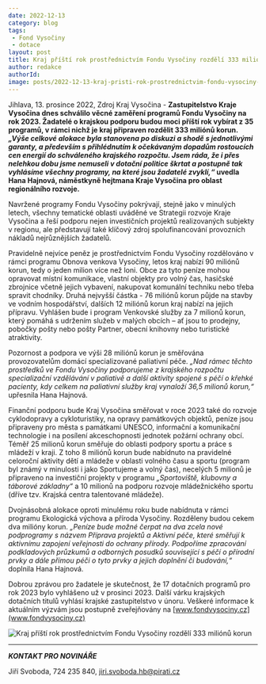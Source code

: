 ```yaml
---
date: 2022-12-13
category: blog
tags:
 - Fond Vysočiny
 - dotace
layout: post
title: Kraj příští rok prostřednictvím Fondu Vysočiny rozdělí 333 miliónů korun
author: redakce
authorId:
image: posts/2022-12-13-kraj-pristi-rok-prostrednictvim-fondu-vysociny-rozdeli-333-milionu-korun.jpg
---
```


Jihlava, 13. prosince 2022, Zdroj Kraj Vysočina - **Zastupitelstvo Kraje Vysočina dnes schválilo věcné zaměření programů Fondu Vysočiny na rok 2023. Žadatelé o krajskou podporu budou moci příští rok vybírat z 35 programů, v rámci nichž je kraj připraven rozdělit 333 miliónů korun. *„Výše celkové alokace byla stanovena po diskuzi a shodě s jednotlivými garanty, a především s přihlédnutím k očekávaným dopadům rostoucích cen energií do schváleného krajského rozpočtu. Jsem ráda, že i přes nelehkou dobu jsme nemuseli v dotační politice škrtat a postupně tak vyhlásíme všechny programy, na které jsou žadatelé zvyklí,“* uvedla Hana Hajnová, náměstkyně hejtmana Kraje Vysočina pro oblast regionálního rozvoje.**

Navržené programy Fondu Vysočiny pokrývají, stejně jako v minulých letech, všechny tematické oblasti uváděné ve Strategii rozvoje Kraje Vysočina a řeší podporu nejen investičních projektů realizovaných subjekty v regionu, ale představují také klíčový zdroj spolufinancování provozních nákladů nejrůznějších žadatelů.

Pravidelně nejvíce peněz je prostřednictvím Fondu Vysočiny rozdělováno v rámci programu Obnova venkova Vysočiny, letos kraj nabízí 90 miliónů korun, tedy o jeden milion více než loni. Obce za tyto peníze mohou opravovat místní komunikace, vlastní objekty pro volný čas, hasičské zbrojnice včetně jejich vybavení, nakupovat komunální techniku nebo třeba spravit chodníky. Druhá nejvyšší částka - 76 miliónů korun půjde na stavby ve vodním hospodářství, dalších 12 miliónů korun kraj nabízí na jejich přípravu. Vyhlášen bude i program Venkovské služby za 7 milionů korun, který pomáhá s udržením služeb v malých obcích – ať jsou to prodejny, pobočky pošty nebo pošty Partner, obecní knihovny nebo turistické atraktivity.

Pozornost a podpora ve výši 28 miliónů korun je směřována provozovatelům domácí specializované paliativní péče. *„Nad rámec těchto prostředků ve Fondu Vysočiny podporujeme z krajského rozpočtu specializační vzdělávání v paliativě a další aktivity spojené s péčí o křehké pacienty, kdy celkem na paliativní služby kraj vynaloží 36,5 milionů korun,“* upřesnila Hana Hajnová. 

Finanční podporu bude Kraj Vysočina směřovat v roce 2023 také do rozvoje cyklodopravy a cykloturistiky, na opravy památkových objektů, peníze jsou připraveny pro města s památkami UNESCO, informační a komunikační technologie i na posílení akceschopnosti jednotek požární ochrany obcí. Téměř 25 milionů korun směřuje do oblasti podpory sportu a práce s mládeží v kraji. Z toho 8 miliónů korun bude nabídnuto na pravidelné celoroční aktivity dětí a mládeže v oblasti volného času a sportu (program byl známý v minulosti i jako Sportujeme a volný čas), necelých 5 milionů je připraveno na investiční projekty v programu *„Sportoviště, klubovny a táborové základny“* a 10 milionů na podporu rozvoje mládežnického sportu (dříve tzv. Krajská centra talentované mládeže).  

Dvojnásobná alokace oproti minulému roku bude nabídnuta v rámci programu Ekologická výchova a příroda Vysočiny. Rozděleny budou cekem dva milióny korun. *„Peníze bude možné čerpat na dva zcela nové podprogramy s názvem Příprava projektů a Aktivní péče, které směřují k aktivnímu zapojení veřejnosti do ochrany přírody. Podpoříme zpracování podkladových průzkumů a odborných posudků související s péčí o přírodní prvky a dále přímou péči o tyto prvky a jejich doplnění či budování,“* doplnila Hana Hajnová.

Dobrou zprávou pro žadatele je skutečnost, že 17 dotačních programů pro rok 2023 bylo vyhlášeno už v prosinci 2023. Další várku krajských dotačních titulů vyhlásí krajské zastupitelstvo v únoru. Veškeré informace k aktuálním výzvám jsou postupně zveřejňovány na [www.fondvysociny.cz](www.fondvysociny.cz)

![Kraj příští rok prostřednictvím Fondu Vysočiny rozdělí 333 miliónů korun](https://a.pirati.cz/vysocina/img/posts/2022-12-13-kraj-pristi-rok-prostrednictvim-fondu-vysociny-rozdeli-333-milionu-korun-fv.png)

---

***KONTAKT PRO NOVINÁŘE*** 

Jiří Svoboda, 724 235 840, <jiri.svoboda.hb@pirati.cz>
